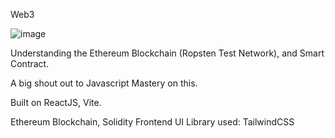 Web3

![image](https://user-images.githubusercontent.com/42377896/165865365-5087e541-6639-4f7f-ade6-716d2b5b2c66.png)

Understanding the Ethereum Blockchain (Ropsten Test Network), and Smart Contract.

A big shout out to Javascript Mastery on this.

Built on ReactJS, Vite.

Ethereum Blockchain, Solidity
Frontend UI Library used: TailwindCSS

